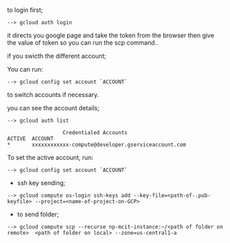 to login first;

```
--> gcloud auth login
```
it directs you google page and take the token from the browser then give the value of token so you can run the scp command..

if you swicth the different account;


You can run:
```
--> gcloud config set account `ACCOUNT`
```

to switch accounts if necessary.

you can see the account details;

```
--> gcloud auth list
```
```
                  Credentialed Accounts
ACTIVE  ACCOUNT
*       xxxxxxxxxxxx-compute@developer.gserviceaccount.com
```

To set the active account, run:
```
--> gcloud config set account `ACCOUNT`
```


* ssh key sending;

```
--> gcloud compute os-login ssh-keys add --key-file=<path-of-.pub-keyfile> --project=<name-of-project-on-GCP>
```

* to send folder;

```
--> gcloud compute scp --recurse np-mcit-instance:~/<path of folder on remote>  <path of folder on local> --zone=us-central1-a
```

